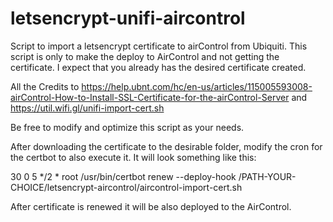 # letsencrypt-unifi-aircontrol

Script to import a letsencrypt certificate to airControl from Ubiquiti. This script is only to make the deploy to AirControl and not getting the certificate. I expect that you already has the desired certificate created.

All the Credits to https://help.ubnt.com/hc/en-us/articles/115005593008-airControl-How-to-Install-SSL-Certificate-for-the-airControl-Server and https://util.wifi.gl/unifi-import-cert.sh

Be free to modify and optimize this script as your needs. 


After downloading the certificate to the desirable folder, modify the cron for the certbot to also execute it.
It will look something like this:

30 0 5 */2 * root /usr/bin/certbot renew --deploy-hook /PATH-YOUR-CHOICE/letsencrypt-aircontrol/aircontrol-import-cert.sh

After certificate is renewed it will be also deployed to the AirControl.

